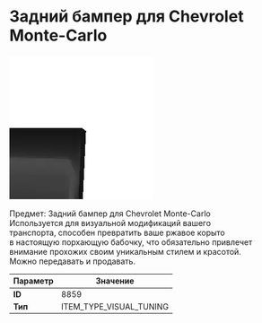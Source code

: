 # Задний бампер для Chevrolet Monte-Carlo

![Item Image](../img/8859.webp?raw=true)

Предмет: Задний бампер для Chevrolet Monte-Carlo<br>Используется для визуальной модификаций вашего<br>транспорта, способен превратить ваше ржавое корыто<br>в настоящую порхающую бабочку, что обязательно привлечет<br>внимание прохожих своим уникальным стилем и красотой.<br>Можно передавать и продавать.


| Параметр | Значение |
|----------|----------|
| **ID** | 8859 |
| **Тип** | ITEM_TYPE_VISUAL_TUNING |

